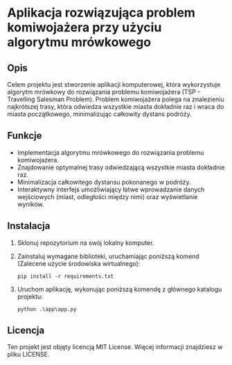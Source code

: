 # Aplikacja rozwiązująca problem komiwojażera przy użyciu algorytmu mrówkowego

## Opis

Celem projektu jest stworzenie aplikacji komputerowej, która wykorzystuje algorytm mrówkowy do rozwiązania problemu 
komiwojażera (TSP - Travelling Salesman Problem). Problem komiwojażera polega na znalezieniu najkrótszej trasy, 
która odwiedza wszystkie miasta dokładnie raz i wraca do miasta początkowego, minimalizując całkowity dystans podróży.

## Funkcje
- Implementacja algorytmu mrówkowego do rozwiązania problemu komiwojażera.
- Znajdowanie optymalnej trasy odwiedzającą wszystkie miasta dokładnie raz.
- Minimalizacja całkowitego dystansu pokonanego w podróży.
- Interaktywny interfejs umożliwiający łatwe wprowadzanie danych wejściowych (miast, odległości między nimi)
  oraz wyświetlanie wyników.

## Instalacja

1. Sklonuj repozytorium na swój lokalny komputer.
2. Zainstaluj wymagane biblioteki, uruchamiając poniższą komend (Zalecene użycie środowiska wirtualnego):

    ```shell
    pip install -r requirements.txt
    ```

3. Uruchom aplikację, wykonując poniższą komendę z głównego katalogu projektu:

    ```shell
    python .\app\app.py
    ```
## Licencja

Ten projekt jest objęty licencją MIT License. Więcej informacji znajdziesz w pliku LICENSE.

